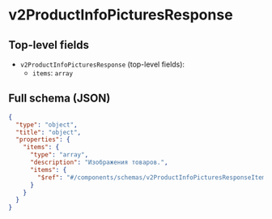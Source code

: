 # v2ProductInfoPicturesResponse

## Top-level fields
- `v2ProductInfoPicturesResponse` (top-level fields):
  - `items`: `array`

## Full schema (JSON)
```json
{
  "type": "object",
  "title": "object",
  "properties": {
    "items": {
      "type": "array",
      "description": "Изображения товаров.",
      "items": {
        "$ref": "#/components/schemas/v2ProductInfoPicturesResponseItem"
      }
    }
  }
}
```
